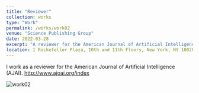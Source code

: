 ```yaml
---
title: "Reviewer"
collection: works
type: "Work"
permalink: /works/work02
venue: "Science Publishing Group"
date: 2022-03-28
excerpt: "A reviewer for the American Journal of Artificial Intelligence (AJAI)"
location: 1 Rockefeller Plaza, 10th and 11th Floors, New York, NY 10020, United States"
---
```

I work as a reviewer for the American Journal of Artificial Intelligence (AJAI).
http://www.ajoai.org/index

![work02](https://github.com/A-Kerim/me/blob/6bc34f556dcde0bc071f48287fe497284a148ec6/images/work01.png?raw=true)
